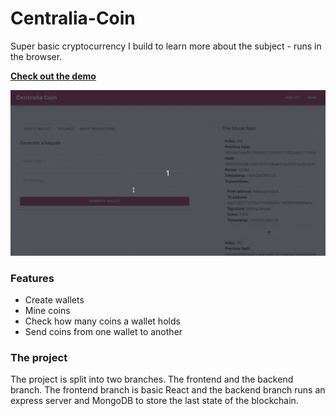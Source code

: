 # Centralia-Coin
Super basic cryptocurrency I build to learn more about the subject - runs in the browser.

[**Check out the demo**](https://dunky11.github.io/centralia-coin/)

[<img src="/.github/gifs/showcase.gif">](https://dunky11.github.io/centralia-coin/ "Go to demo website")

### Features
- Create wallets
- Mine coins
- Check how many coins a wallet holds
- Send coins from one wallet to another

### The project
The project is split into two branches. The frontend and the backend branch. The frontend branch is basic React and the backend branch runs an express server and MongoDB to store the last state of the blockchain.
